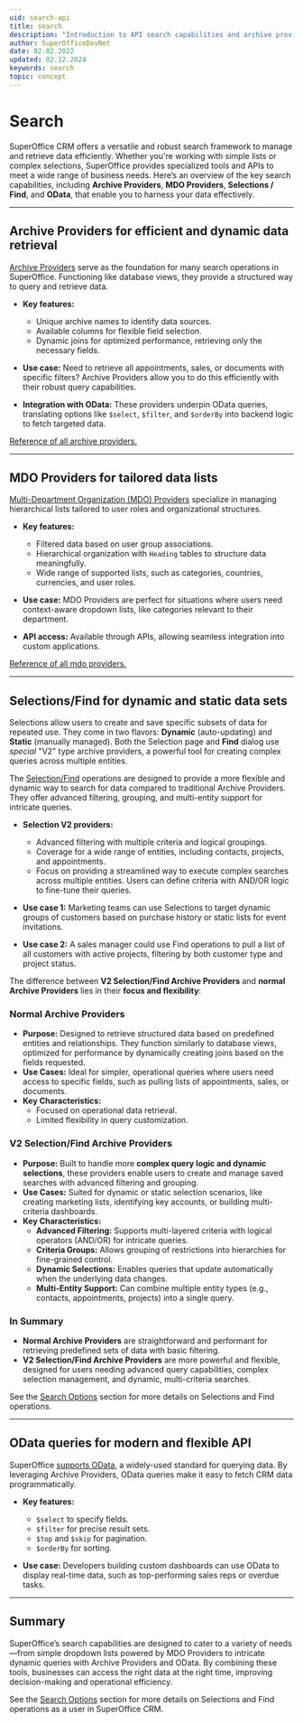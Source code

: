 ```yaml
---
uid: search-api
title: search
description: "Introduction to API search capabilities and archive providers."
author: SuperOfficeDevNet
date: 02.02.2022
updated: 02.12.2024
keywords: search
topic: concept
---
```


# Search

SuperOffice CRM offers a versatile and robust search framework to manage and retrieve data efficiently. Whether you're working with simple lists or complex selections, SuperOffice provides specialized tools and APIs to meet a wide range of business needs. Here’s an overview of the key search capabilities, including **Archive Providers**, **MDO Providers**, **Selections / Find**, and **OData**, that enable you to harness your data effectively.

---

## Archive Providers for efficient and dynamic data retrieval

[Archive Providers][0] serve as the foundation for many search operations in SuperOffice. Functioning like database views, they provide a structured way to query and retrieve data.

* **Key features:**
  * Unique archive names to identify data sources.
  * Available columns for flexible field selection.
  * Dynamic joins for optimized performance, retrieving only the necessary fields.

* **Use case:** Need to retrieve all appointments, sales, or documents with specific filters? Archive Providers allow you to do this efficiently with their robust query capabilities.

* **Integration with OData:** These providers underpin OData queries, translating options like `$select`, `$filter`, and `$orderBy` into backend logic to fetch targeted data.

[Reference of all archive providers.][1]

---

## MDO Providers for tailored data lists

[Multi-Department Organization (MDO) Providers][5] specialize in managing hierarchical lists tailored to user roles and organizational structures.

* **Key features:**
  * Filtered data based on user group associations.
  * Hierarchical organization with `Heading` tables to structure data meaningfully.
  * Wide range of supported lists, such as categories, countries, currencies, and user roles.

* **Use case:** MDO Providers are perfect for situations where users need context-aware dropdown lists, like categories relevant to their department.

* **API access:** Available through APIs, allowing seamless integration into custom applications.

[Reference of all mdo providers.][4]

---

## Selections/Find for dynamic and static data sets

Selections allow users to create and save specific subsets of data for repeated use. They come in two flavors: **Dynamic** (auto-updating) and **Static** (manually managed). Both the Selection page and **Find** dialog use *special* "V2" type archive providers, a powerful tool for creating complex queries across multiple entities.

The [Selection/Find][2] operations are designed to provide a more flexible and dynamic way to search for data compared to traditional Archive Providers. They offer advanced filtering, grouping, and multi-entity support for intricate queries.

* **Selection V2 providers:**
  * Advanced filtering with multiple criteria and logical groupings.
  * Coverage for a wide range of entities, including contacts, projects, and appointments.
  * Focus on providing a streamlined way to execute complex searches across multiple entities. Users can define criteria with AND/OR logic to fine-tune their queries.

* **Use case 1:** Marketing teams can use Selections to target dynamic groups of customers based on purchase history or static lists for event invitations.
* **Use case 2:** A sales manager could use Find operations to pull a list of all customers with active projects, filtering by both customer type and project status.

The difference between **V2 Selection/Find Archive Providers** and **normal Archive Providers** lies in their **focus and flexibility**:

### Normal Archive Providers

* **Purpose:** Designed to retrieve structured data based on predefined entities and relationships. They function similarly to database views, optimized for performance by dynamically creating joins based on the fields requested.
* **Use Cases:** Ideal for simpler, operational queries where users need access to specific fields, such as pulling lists of appointments, sales, or documents.
* **Key Characteristics:**
  * Focused on operational data retrieval.
  * Limited flexibility in query customization.

### V2 Selection/Find Archive Providers

* **Purpose:** Built to handle more **complex query logic and dynamic selections**, these providers enable users to create and manage saved searches with advanced filtering and grouping.
* **Use Cases:** Suited for dynamic or static selection scenarios, like creating marketing lists, identifying key accounts, or building multi-criteria dashboards.
* **Key Characteristics:**
  * **Advanced Filtering:** Supports multi-layered criteria with logical operators (AND/OR) for intricate queries.
  * **Criteria Groups:** Allows grouping of restrictions into hierarchies for fine-grained control.
  * **Dynamic Selections:** Enables queries that update automatically when the underlying data changes.
  * **Multi-Entity Support:** Can combine multiple entity types (e.g., contacts, appointments, projects) into a single query.

### In Summary

* **Normal Archive Providers** are straightforward and performant for retrieving predefined sets of data with basic filtering.
* **V2 Selection/Find Archive Providers** are more powerful and flexible, designed for users needing advanced query capabilities, complex selection management, and dynamic, multi-criteria searches.

See the [Search Options][3] section for more details on Selections and Find operations.

---

## OData queries for modern and flexible API

SuperOffice [supports OData][6], a widely-used standard for querying data. By leveraging Archive Providers, OData queries make it easy to fetch CRM data programmatically.

* **Key features:**
  * `$select` to specify fields.
  * `$filter` for precise result sets.
  * `$top` and `$skip` for pagination.
  * `$orderBy` for sorting.

* **Use case:** Developers building custom dashboards can use OData to display real-time data, such as top-performing sales reps or overdue tasks.

---

## Summary

SuperOffice’s search capabilities are designed to cater to a variety of needs—from simple dropdown lists powered by MDO Providers to intricate dynamic queries with Archive Providers and OData. By combining these tools, businesses can access the right data at the right time, improving decision-making and operational efficiency.

See the [Search Options][3] section for more details on Selections and Find operations as a user in SuperOffice CRM.

<!-- Links -->

[0]: ../archive-providers/index.md
[1]: ../archive-providers/reference/index.md
[2]: find-selection/index.md
[3]: ../../search-options/learn/index.md
[4]: ../mdo-providers/index.md
[5]: ../lists/index.md
[6]: ../search/odata/index.md
